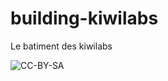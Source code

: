 # building-kiwilabs
Le batiment des kiwilabs

![CC-BY-SA](https://mirrors.creativecommons.org/presskit/buttons/88x31/svg/by-nc-sa.svg)

